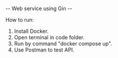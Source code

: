 -- Web service using Gin --

How to run:
1. Install Docker.
2. Open terminal in code folder.
3. Run by command "docker compose up".
4. Use Postman to test API.
